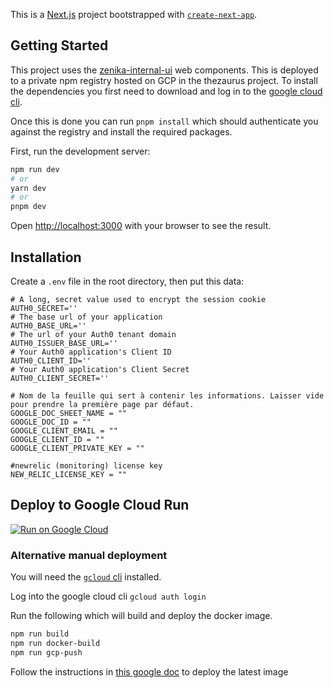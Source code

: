 This is a [Next.js](https://nextjs.org/) project bootstrapped with [`create-next-app`](https://github.com/vercel/next.js/tree/canary/packages/create-next-app).

## Getting Started

This project uses the [zenika-internal-ui](https://github.com/Zenika/internal-ui) web components. This is deployed to a private npm registry hosted on GCP
in the thezaurus project. To install the dependencies you first need to download and log in to the [google cloud cli](https://cloud.google.com/sdk/docs/install).

Once this is done you can run `pnpm install` which should authenticate you against the registry and install the required packages.

First, run the development server:

```bash
npm run dev
# or
yarn dev
# or
pnpm dev
```

Open [http://localhost:3000](http://localhost:3000) with your browser to see the result.

## Installation

Create a `.env` file in the root directory, then put this data:

```
# A long, secret value used to encrypt the session cookie
AUTH0_SECRET=''
# The base url of your application
AUTH0_BASE_URL=''
# The url of your Auth0 tenant domain
AUTH0_ISSUER_BASE_URL=''
# Your Auth0 application's Client ID
AUTH0_CLIENT_ID=''
# Your Auth0 application's Client Secret
AUTH0_CLIENT_SECRET=''

# Nom de la feuille qui sert à contenir les informations. Laisser vide pour prendre la première page par défaut.
GOOGLE_DOC_SHEET_NAME = ""
GOOGLE_DOC_ID = ""
GOOGLE_CLIENT_EMAIL = ""
GOOGLE_CLIENT_ID = ""
GOOGLE_CLIENT_PRIVATE_KEY = ""

#newrelic (monitoring) license key
NEW_RELIC_LICENSE_KEY = ""
```

## Deploy to Google Cloud Run

[![Run on Google Cloud](https://deploy.cloud.run/button.svg)](https://deploy.cloud.run)

### Alternative manual deployment

You will need the [`gcloud` cli](https://cloud.google.com/sdk/docs/install) installed.

Log into the google cloud cli `gcloud auth login`

Run the following which will build and deploy the docker image.

```bash
npm run build
npm run docker-build
npm run gcp-push
```

Follow the instructions in [this google doc](https://docs.google.com/document/d/1FMLZWCNmCYxix0cRr0Ars0UnaZvoQQpRdRNnXGIzKOo/edit) to deploy the latest image
